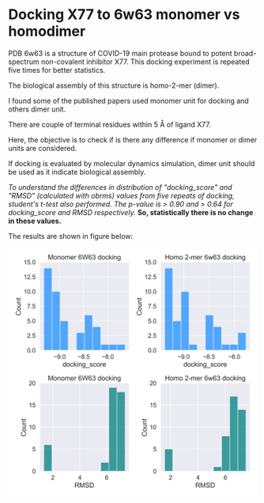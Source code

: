 # Docking X77 to 6w63 monomer vs homodimer

PDB 6w63 is a structure of COVID-19 main protease bound to potent broad-spectrum non-covalent inhibitor X77. This docking experiment is repeated five times for better statistics. 

The biological assembly of this structure is homo-2-mer (dimer). 

I found some of the published papers used monomer unit for docking and others dimer unit. 

There are couple of  terminal residues within 5 Å of ligand X77.

Here, the objective is to check if is there any difference if monomer or dimer units are considered. 

If docking is evaluated by molecular dynamics simulation, dimer unit should be used as it indicate biological assembly.

_To understand the differences in distribution of "docking_score" and "RMSD" (calculated with obrms) values from five repeats of docking, student's t-test also performed. The p-value is > 0.90 and > 0.64 for docking_score and RMSD respectively._ 
**So, statistically there is no change in these values.**

The results are shown in figure below:

![My Image](plotting/homodimer_monomer_6W63.png)
